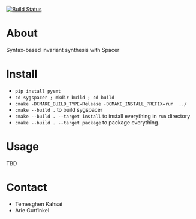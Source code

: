 [![Build Status](https://travis-ci.org/seahorn/sygspacer.svg?branch=master)](https://travis-ci.org/seahorn/sygspacer)

# About

Syntax-based invariant synthesis with Spacer

# Install

* `pip install pysmt`
* `cd sygspacer ; mkdir build ; cd build`
* `cmake -DCMAKE_BUILD_TYPE=Release -DCMAKE_INSTALL_PREFIX=run  ../ ` 
* `cmake --build .` to build sygspacer
* `cmake --build . --target install` to install everything in `run` directory
* `cmake --build . --target package` to package everything.

# Usage

TBD

# Contact

* Temesghen Kahsai
* Arie Gurfinkel


